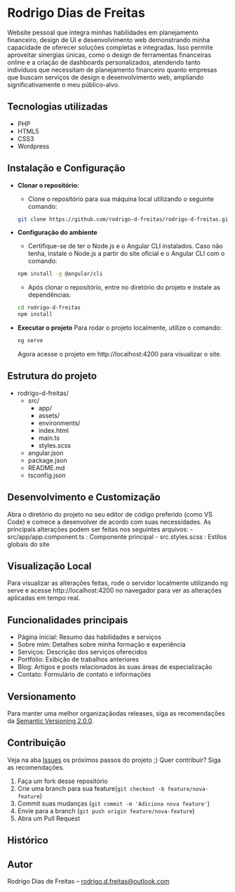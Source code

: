 # Rodrigo Dias de Freitas

Website pessoal que integra minhas habilidades em planejamento financeiro, design de UI e desenvolvimento web demonstrando minha capacidade de oferecer soluções completas e integradas. Isso permite aproveitar sinergias únicas, como o design de ferramentas financeiras online e a criação de dashboards personalizados, atendendo tanto indivíduos que necessitam de planejamento financeiro quanto empresas que buscam serviços de design e desenvolvimento web, ampliando significativamente o meu público-alvo.

## Tecnologias utilizadas
- PHP
- HTML5
- CSS3
- Wordpress

## Instalação e Configuração

- **Clonar o repositório:**
    - Clone o repositório para sua máquina local utilizando o seguinte comando: 
    ```bash
    git clone https://github.com/rodrigo-d-freitas/rodrigo-d-freitas.git
    ```

- **Configuração do ambiente**
    - Certifique-se de ter o Node.js e o Angular CLI instalados. Caso não tenha, instale o Node.js a partir do site oficial e o Angular CLI com o comando:
    ```bash
    npm install -g @angular/cli
    ```

    - Após clonar o repositório, entre no diretório do projeto e instale as dependências:
    ```bash
    cd rodrigo-d-freitas
    npm install
    ```

- **Executar o projeto**
    Para rodar o projeto localmente, utilize o comando:
    ```bash
    ng serve
    ```

    Agora acesse o projeto em http://localhost:4200 para visualizar o site. 

## Estrutura do projeto

- rodrigo-d-freitas/
    - src/
        - app/
        - assets/
        - environments/
        - index.html
        - main.ts
        - styles.scss
    - angular.json
    - package.json
    - README.md
    - tsconfig.json

## Desenvolvimento e Customização
Abra o diretório do projeto no seu editor de código preferido (como VS Code) e comece a desenvolver de acordo com suas necessidades. As principais alterações podem ser feitas nos seguintes arquivos:
    - src/app/app.component.ts : Componente principal
    - src.styles.scss : Estilos globais do site

## Visualização Local
Para visualizar as alterações feitas, rode o servidor localmente utilizando ng serve e acesse http://localhost:4200 no navegador para ver as alterações aplicadas em tempo real. 

## Funcionalidades principais
- Página inicial: Resumo das habilidades e serviços
- Sobre mim: Detalhes sobre minha formação e experiência
- Serviços: Descrição dos serviços oferecidos
- Portfólio: Exibição de trabalhos anteriores
- Blog: Artigos e posts relacionados às suas áreas de especialização
- Contato: Formulário de contato e informações

## Versionamento
Para manter uma melhor organizaçãodas releases, siga as recomendações da [Semantic Versioning 2.0.0](https://semver.org/).

## Contribuição

Veja na aba [Issues](https://github.com/rodrigo-d-freitas/rodrigo-d-freitas/issues) os próximos passos do projeto ;)
Quer contribuir? Siga as recomendações.

1. Faça um fork desse repositório
2. Crie uma branch para sua feature(`git checkout -b feature/nova-feature`)
3. Commit suas mudanças (`git commit -m 'Adiciona nova feature'`)
4. Envie para a branch (`git push origin feature/nova-feature`)
5. Abra um Pull Request


## Histórico


## Autor

Rodrigo Dias de Freitas – rodrigo.d.freitas@outlook.com
